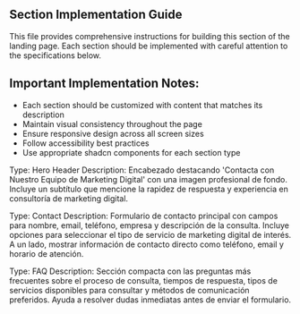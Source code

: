 ## Section Implementation Guide

This file provides comprehensive instructions for building this section of the landing page.
Each section should be implemented with careful attention to the specifications below.

## Important Implementation Notes:
- Each section should be customized with content that matches its description
- Maintain visual consistency throughout the page
- Ensure responsive design across all screen sizes
- Follow accessibility best practices
- Use appropriate shadcn components for each section type

Type: Hero Header
Description: Encabezado destacando 'Contacta con Nuestro Equipo de Marketing Digital' con una imagen profesional de fondo. Incluye un subtítulo que mencione la rapidez de respuesta y experiencia en consultoría de marketing digital.

Type: Contact
Description: Formulario de contacto principal con campos para nombre, email, teléfono, empresa y descripción de la consulta. Incluye opciones para seleccionar el tipo de servicio de marketing digital de interés. A un lado, mostrar información de contacto directo como teléfono, email y horario de atención.

Type: FAQ
Description: Sección compacta con las preguntas más frecuentes sobre el proceso de consulta, tiempos de respuesta, tipos de servicios disponibles para consultar y métodos de comunicación preferidos. Ayuda a resolver dudas inmediatas antes de enviar el formulario.